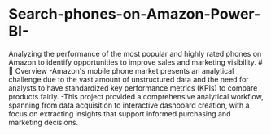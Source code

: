 # Search-phones-on-Amazon-Power-BI-
Analyzing the performance of the most popular and highly rated phones on Amazon to identify opportunities to improve sales and marketing visibility.
#📌 Overview
-Amazon's mobile phone market presents an analytical challenge due to the vast amount of unstructured data and the need for analysts to have standardized key performance metrics (KPIs) to compare products fairly.
-This project provided a comprehensive analytical workflow, spanning from data acquisition to interactive dashboard creation, with a focus on extracting insights that support informed purchasing and marketing decisions.
